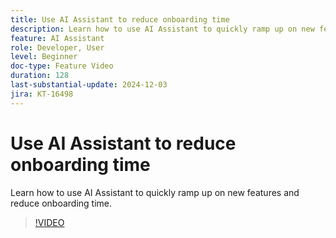 ```yaml
---
title: Use AI Assistant to reduce onboarding time
description: Learn how to use AI Assistant to quickly ramp up on new features and reduce onboarding time.
feature: AI Assistant
role: Developer, User
level: Beginner
doc-type: Feature Video
duration: 128
last-substantial-update: 2024-12-03
jira: KT-16498
---
```


# Use AI Assistant to reduce onboarding time

Learn how to use AI Assistant to quickly ramp up on new features and reduce onboarding time.

>[!VIDEO](https://video.tv.adobe.com/v/3438032/?learn=on&enablevpops)

